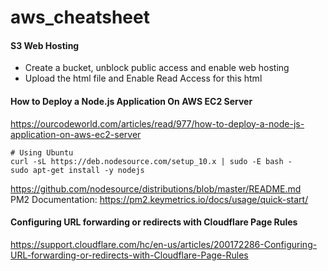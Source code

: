 # aws_cheatsheet

#### S3 Web Hosting
* Create a bucket, unblock public access and enable web hosting
* Upload the html file and Enable Read Access for this html

#### How to Deploy a Node.js Application On AWS EC2 Server
https://ourcodeworld.com/articles/read/977/how-to-deploy-a-node-js-application-on-aws-ec2-server
```
# Using Ubuntu
curl -sL https://deb.nodesource.com/setup_10.x | sudo -E bash -
sudo apt-get install -y nodejs
```
https://github.com/nodesource/distributions/blob/master/README.md
<br>
PM2 Documentation: https://pm2.keymetrics.io/docs/usage/quick-start/

#### Configuring URL forwarding or redirects with Cloudflare Page Rules
https://support.cloudflare.com/hc/en-us/articles/200172286-Configuring-URL-forwarding-or-redirects-with-Cloudflare-Page-Rules

